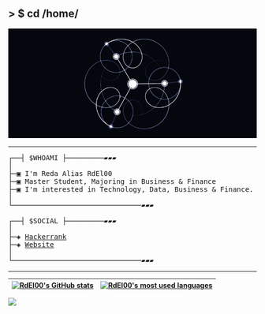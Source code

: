 ## > $ cd /home/
</p>
<p align="center">  
<img src =abstraction-o.gif>
</p>

---------------
<pre>
┌──┤ $WHOAMI ├─────────▰▰▰
│
├─▣ I'm Reda Alias RdEl00
├─▣ Master Student, Majoring in Business & Finance <!-- @ <a href="https://encg-settat.ma/">ENCG SETTAT</a> -->
├─▣ I'm interested in Technology, Data, Business & Finance.
│<!--─▣ Computer Science Student <!--@ <a href="https://uopeople.edu/">The Uopeople</a>-->
└───────────────────────────────▰▰▰

┌──┤ $SOCIAL ├─────────▰▰▰
│
├─◈ <a href="https://www.hackerrank.com/RdEl00">Hackerrank</a>
├─◈ <a href="https://rdel00.github.io/">Website</a>
│
└───────────────────────────────▰▰▰
</pre>

---------------

| [![RdEl00's GitHub stats](https://github-readme-stats.vercel.app/api?username=RdEl00&count_private=true&show_icons=true&hide=issues&hide_border=true&theme=github_dark)](https://github.com/RdEl00?tab=repositories) | [![RdEl00's most used languages](https://github-readme-stats.vercel.app/api/top-langs/?username=RdEl00&layout=compact&hide_border=true&theme=github_dark&langs_count=10)](https://github.com/RdEl00?tab=repositories) |
|:-:|:-:|

<!-- ![](https://komarev.com/ghpvc/?username=RdEl00&color=gray) -->
![](https://hit.yhype.me/github/profile?user_id=65583321)
